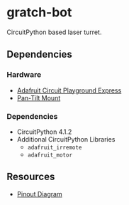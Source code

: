 # gratch-bot
 CircuitPython based laser turret.

## Dependencies

### Hardware

- [Adafruit Circuit Playground Express](https://www.adafruit.com/product/3333)
- [Pan-Tilt Mount](https://www.adafruit.com/product/1967)

### Dependencies

- CircuitPython 4.1.2
- Additional CircuitPython Libraries
  - `adafruit_irremote`
  - `adafruit_motor`

## Resources

- [Pinout Diagram](https://learn.adafruit.com/adafruit-circuit-playground-express/pinouts)